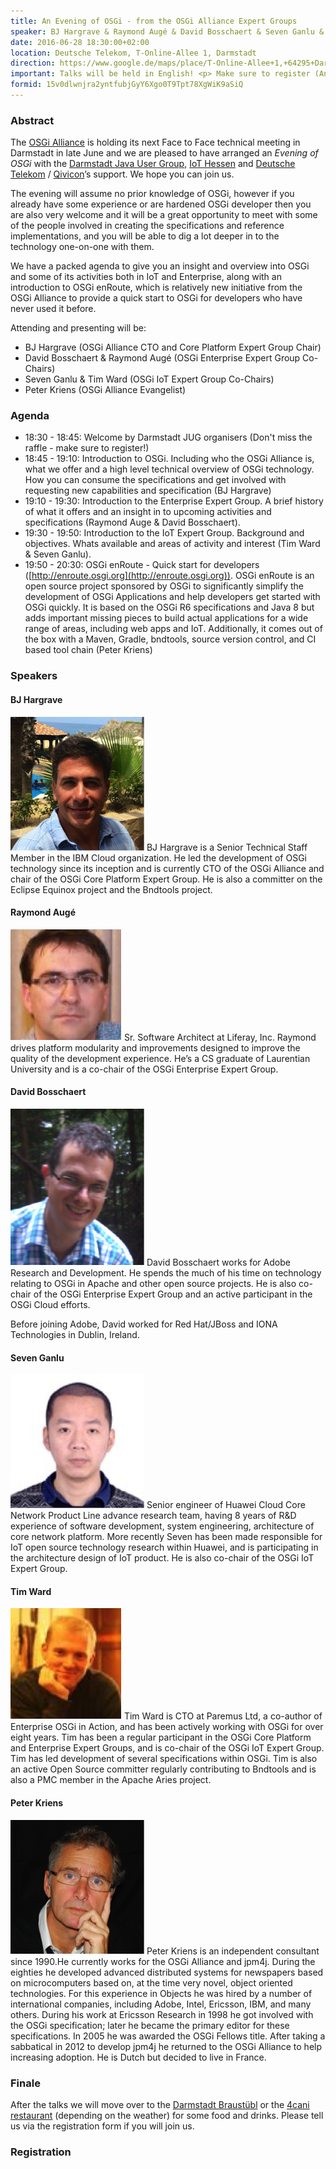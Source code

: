 ```yaml
---
title: An Evening of OSGi - from the OSGi Alliance Expert Groups
speaker: BJ Hargrave & Raymond Augé & David Bosschaert & Seven Ganlu & Tim Ward & Peter Kriens
date: 2016-06-28 18:30:00+02:00
location: Deutsche Telekom, T-Online-Allee 1, Darmstadt
direction: https://www.google.de/maps/place/T-Online-Allee+1,+64295+Darmstadt/@49.86471,8.6232713,17z/data=!3m1!4b1!4m5!3m4!1s0x47bd709dcdebef67:0x5b0032c42cc77a93!8m2!3d49.86471!4d8.62546
important: Talks will be held in English! <p> Make sure to register (Anmeldung) at most 24h in advance!
formid: 15v0dlwnjra2yntfubjGyY6Xgo0T9Tpt78XgWiK9aSiQ
---
```


### Abstract

The [OSGi Alliance](https://www.osgi.org/) is holding its next Face to Face technical meeting in Darmstadt in late June and we are pleased to have arranged an _Evening of OSGi_ with the [Darmstadt Java User Group](http://jug-da.de), [IoT Hessen](http://www.meetup.com/IoT-Hessen/) and [Deutsche Telekom](http://www.telekom.de) / [Qivicon](https://www.qivicon.com)’s support. 
We hope you can join us.

The evening will assume no prior knowledge of OSGi, however if you already have some experience  or are hardened OSGi developer then you are also very welcome and it will be a great opportunity to meet with some of the people involved in creating the specifications and reference implementations, and you will be able to dig a lot deeper in to the technology one-on-one with them.

We have a packed agenda to give you an insight and overview into OSGi and some of its activities both in IoT and Enterprise, along with an introduction to OSGi enRoute, which is relatively new initiative from the OSGi Alliance to 
provide a quick start to OSGi for developers who have never used it before.   

Attending and presenting will be:

* BJ Hargrave (OSGi Alliance CTO and Core Platform Expert Group Chair)
* David Bosschaert & Raymond Augé (OSGi Enterprise Expert Group Co-Chairs)
* Seven Ganlu & Tim Ward (OSGi IoT Expert Group Co-Chairs)
* Peter Kriens (OSGi Alliance Evangelist)

### Agenda

<!--| *Time*        | *Topic* | *Speaker(s)*        |-->
<!--| ------------- | ------- | -------------------:|-->

* 18:30 - 18:45: Welcome by Darmstadt JUG organisers (Don't miss the raffle - make sure to register!)
* 18:45 - 19:10: Introduction to OSGi. Including who the OSGi Alliance is, what we offer and a high level technical overview of OSGi technology. How you can consume the specifications and get involved with requesting new capabilities and specification (BJ Hargrave) 
* 19:10 - 19:30: Introduction to the Enterprise Expert Group. A brief history of what it offers and an insight in to upcoming activities and specifications	(Raymond Auge & David Bosschaert).
* 19:30 - 19:50: Introduction to the IoT Expert Group. Background and objectives. Whats available and areas of activity and interest (Tim Ward & Seven Ganlu).
* 19:50 - 20:30: OSGi enRoute - Quick start for developers ([http://enroute.osgi.org](http://enroute.osgi.org)). OSGi enRoute is an open source project sponsored by OSGi to significantly simplify the development of OSGi Applications and help developers get started with OSGi quickly. It is based on the OSGi R6 specifications and Java 8 but adds important missing pieces to build actual applications for a wide range of areas, including web apps and IoT. Additionally, it comes out of the box with a Maven, Gradle, bndtools, source version control, and CI based tool chain (Peter Kriens) 

### Speakers

#### BJ Hargrave

<img src="/images/speaker/osgi-bj-hargrave.png" class="speakerpic"/>
BJ Hargrave is a Senior Technical Staff Member in the IBM Cloud organization. He led the development of OSGi technology since its inception and is currently CTO of the OSGi Alliance and chair of the OSGi Core Platform Expert Group. He is also a committer on the Eclipse Equinox project and the Bndtools project.
	
#### Raymond Augé

<img src="/images/speaker/osgi-raymond-auge.png" class="speakerpic"/>
Sr. Software Architect at Liferay, Inc. Raymond drives platform modularity and improvements designed to improve the quality of the development experience. He’s a CS graduate of Laurentian University and is a co-chair of the OSGi Enterprise Expert Group.
	
#### David Bosschaert

<img src="/images/speaker/osgi-david-bosschaert.png" class="speakerpic"/>
David Bosschaert works for Adobe Research and Development. He spends the much of his time on technology relating to OSGi in Apache and other open source projects. He is also co-chair of the OSGi Enterprise Expert Group and an active participant in the OSGi Cloud efforts.

Before joining Adobe, David worked for Red Hat/JBoss and IONA Technologies in Dublin, Ireland.
	
#### Seven Ganlu

<img src="/images/speaker/osgi-seven-ganlu.png" class="speakerpic"/>
Senior engineer of Huawei Cloud Core Network Product Line advance research team, having 8 years of R&D experience of software development, system engineering, architecture of core network platform. More recently Seven has been made responsible for IoT open source technology research within Huawei, and is participating in the architecture design of IoT product. He is also co-chair of the OSGi IoT Expert Group.
	
#### Tim Ward

<img src="/images/speaker/osgi-tim-ward.png" class="speakerpic"/>
Tim Ward is CTO at Paremus Ltd, a co-author of Enterprise OSGi in Action, and has been actively working with OSGi for over eight years. Tim has been a regular participant in the OSGi Core Platform and Enterprise Expert Groups, and is co-chair of the OSGi IoT Expert Group. Tim has led development of several specifications within OSGi. Tim is also an active Open Source committer regularly contributing to Bndtools and is also a PMC member in the Apache Aries project.
	
#### Peter Kriens

<img src="/images/speaker/osgi-peter-kriens.png" class="speakerpic"/>
Peter Kriens is an independent consultant since 1990.He currently works for the OSGi Alliance and jpm4j. During the eighties he developed advanced distributed systems for newspapers based on microcomputers based on, at the time very novel, object oriented technologies. For this experience in Objects he was hired by a number of international companies, including Adobe, Intel, Ericsson, IBM, and many others. During his work at Ericsson Research in 1998 he got involved with the OSGi specification; later he became the primary editor for these specifications. In 2005 he was awarded the OSGi Fellows title. After taking a sabbatical in 2012 to develop jpm4j he returned to the OSGi Alliance to help increasing adoption. He is Dutch but decided to live in France.

### Finale

After the talks we will move over to the [Darmstadt Braustübl](http://www.braustuebl.net/) or the [4cani restaurant](http://www.4cani.com/darmstadt/)
(depending on the weather) for some food and drinks. Please tell us via the registration form if you will join us.

### Registration